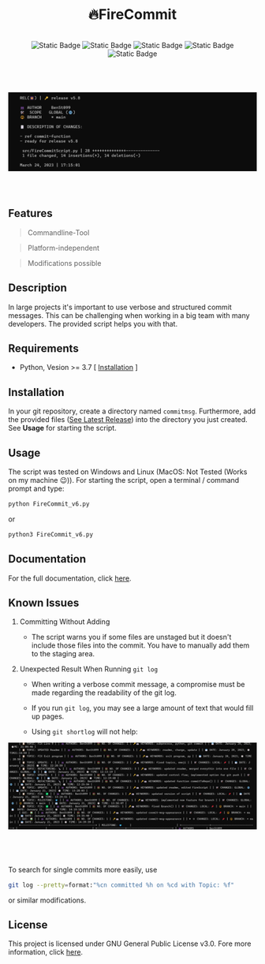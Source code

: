 <div align="center" style="margin-bottom: 70px">
	<h1>🔥FireCommit</h1><br>
	<img alt="Static Badge" src="https://img.shields.io/badge/license-GNU%20Public%20v3-critical">
	<img alt="Static Badge" src="https://img.shields.io/badge/version-v6.0%20--%20stable-green">
	<img alt="Static Badge" src="https://img.shields.io/badge/lang-87b5e0?style=flat&logo=Python">
	<img alt="Static Badge" src="https://img.shields.io/badge/Extension-133b61?style=flat&logo=Git">
	<img alt="Static Badge" src="https://img.shields.io/badge/FireCommit-910806?style=flat&logo=Fireship">
</div>

<div align="center" style="margin-bottom: 70px">
	<img alt="Exp of generated Commit msg" src="pictures/expofcommit.png">
</div>

## Features

 > Commandline-Tool

 > Platform-independent

 > Modifications possible

## Description

In large projects it's important to use verbose and structured commit messages. This can be challenging when working in a big team with many
developers. The provided script helps you with that. 

## Requirements

- Python, Vesion >= 3.7 [ [Installation](https://www.python.org/downloads/) ]

## Installation

In your git repository, create a directory named `commitmsg`. Furthermore, add 
the provided files ([See Latest Release](https://github.com/BenSt099/FireCommit/releases)) into the directory you just created. See **Usage** for starting the script.

## Usage

The script was tested on Windows and Linux (MacOS: Not Tested (Works on my machine 😉)). For starting the script, open a terminal / command prompt and type:

```bash
python FireCommit_v6.py
```

or

```bash
python3 FireCommit_v6.py
```

## Documentation

For the full documentation, click [here](https://github.com/BenSt099/FireCommit/blob/main/docs/docs.adoc).

## Known Issues

1. Committing Without Adding

    - The script warns you if some files are unstaged but it doesn't
      include those files into the commit. You have to manually add them to the staging area.

2. Unexpected Result When Running ``git log``

    - When writing a verbose commit message, a compromise must be made regarding the readability of the git log.

    - If you run `git log`, you may see a large amount of text that would fill up pages.

    - Using `git shortlog` will not help: 

<div align="center" style="margin-bottom: 70px">
	<img alt="Picture of a bad git shortlog" src="pictures/BadGitShortLog.png">
</div>

To search for single commits more easily, use

```bash
git log --pretty=format:"%cn committed %h on %cd with Topic: %f"
```

or similar modifications.

## License

This project is licensed under GNU General Public License v3.0. Fore more information, click [here](https://github.com/BenSt099/FireCommit/blob/main/LICENSE).